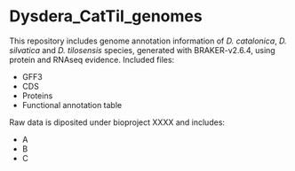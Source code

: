 # Dysdera_CatTil_genomes

This repository includes genome annotation information of *D. catalonica*, *D. silvatica* and *D. tilosensis* species, generated with BRAKER-v2.6.4, using protein and RNAseq evidence.
Included files:
- GFF3
- CDS
- Proteins
- Functional annotation table

Raw data is diposited under bioproject XXXX and includes:
- A
- B
- C
